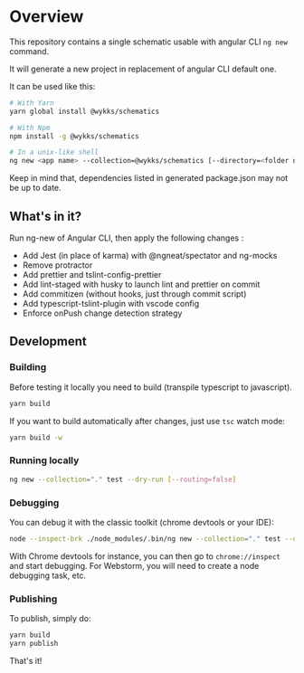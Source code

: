 # Overview

This repository contains a single schematic usable with angular CLI `ng new` command.

It will generate a new project in replacement of angular CLI default one.

It can be used like this:

```bash
# With Yarn
yarn global install @wykks/schematics

# With Npm
npm install -g @wykks/schematics

# In a unix-like shell
ng new <app name> --collection=@wykks/schematics [--directory=<folder name>] [--title=<some text>] [--prefix=<some prefix>]
```

Keep in mind that, dependencies listed in generated package.json may not be up to date.

## What's in it?

Run ng-new of Angular CLI, then apply the following changes :
- Add Jest (in place of karma) with @ngneat/spectator and ng-mocks
- Remove protractor
- Add prettier and tslint-config-prettier
- Add lint-staged with husky to launch lint and prettier on commit
- Add commitizen (without hooks, just through commit script)
- Add typescript-tslint-plugin with vscode config
- Enforce onPush change detection strategy

## Development

### Building

Before testing it locally you need to build (transpile typescript to javascript).

```bash
yarn build
```

If you want to build automatically after changes, just use `tsc` watch mode:

```bash
yarn build -w
```

### Running locally

```bash
ng new --collection="." test --dry-run [--routing=false]
```

### Debugging

You can debug it with the classic toolkit (chrome devtools or your IDE):

```bash
node --inspect-brk ./node_modules/.bin/ng new --collection="." test --dry-run --routing=false
```

With Chrome devtools for instance, you can then go to `chrome://inspect` and start debugging.
For Webstorm, you will need to create a node debugging task, etc.

### Publishing

To publish, simply do:

```bash
yarn build
yarn publish
```

That's it!
